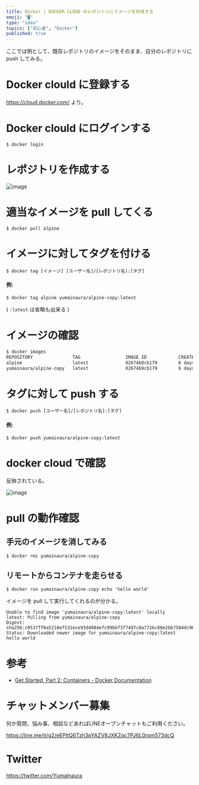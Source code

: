 ```yaml
---
title: Docker | DOCKER CLOUD のレポジトリにイメージを作成する
emoji: "🖥"
type: "idea"
topics: ["初心者", "Docker"]
published: true
---
```


ここでは例として、既存レポジトリのイメージをそのまま、自分のレポジトリに push してみる。

# Docker clould に登録する

https://cloud.docker.com/ より。

# Docker clould にログインする

```
$ docker login
```

# レポジトリを作成する

![image](https://qiita-image-store.s3.amazonaws.com/0/89618/2cb8ced7-e898-fdee-29a4-e1af084e66f0.png)


# 適当なイメージを pull してくる

```
$ docker pull alpine
```

# イメージに対してタグを付ける

```
$ docker tag [イメージ] [ユーザー名]/[レポジトリ名]:[タグ]
```

#### 例:

```
$ docker tag alpine yumainaura/alpine-copy:latest
```

( `:latest` は省略も出来る )

# イメージの確認

```bash
$ docker images
REPOSITORY               TAG                 IMAGE ID            CREATED             SIZE
alpine                   latest              02674b9cb179        6 days ago          3.99 MB
yumainaura/alpine-copy   latest              02674b9cb179        6 days ago          3.99 MB
```


# タグに対して push する

```
$ docker push [ユーザー名]/[レポジトリ名]:[タグ]
```

#### 例:

```
$ docker push yumainaura/alpine-copy:latest
```


# docker cloud で確認

反映されている。

![image](https://qiita-image-store.s3.amazonaws.com/0/89618/5f1a6786-6da8-2575-6c65-e27ff2f9a51a.png)

# pull の動作確認

## 手元のイメージを消してみる

```
$ docker rmi yumainaura/alpine-copy
```

## リモートからコンテナを走らせる

```
$ docker run yumainaura/alpine-copy echo 'hello world'
```

イメージを pull して実行してくれるのが分かる。

```
Unable to find image 'yumainaura/alpine-copy:latest' locally
latest: Pulling from yumainaura/alpine-copy
Digest: sha256:c0537ff6a5218ef531ece93d4984efc99bbf3f7497c0a7726c88e2bb7584dc96
Status: Downloaded newer image for yumainaura/alpine-copy:latest
hello world
```

# 参考

- [Get Started, Part 2: Containers - Docker Documentation](https://docs.docker.com/get-started/part2/)








<!-- Update From Qiita API -->

# チャットメンバー募集


何か質問、悩み事、相談などあればLINEオープンチャットもご利用ください。

https://line.me/ti/g2/eEPltQ6Tzh3pYAZV8JXKZqc7PJ6L0rpm573dcQ





# Twitter


https://twitter.com/YumaInaura


<!-- Update From Qiita API -->


